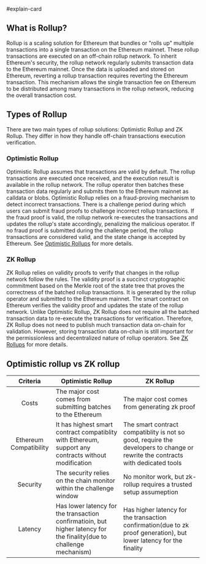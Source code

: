 #explain-card

## What is Rollup?  

Rollup is a scaling solution for Ethereum that bundles or "rolls up" multiple transactions into a single transaction on the Ethereum mainnet. These rollup transactions are executed on an off-chain rollup network. To inherit Ethereum's security, the rollup network regularly submits transaction data to the Ethereum mainnet. Once the data is uploaded and stored on Ethereum, reverting a rollup transaction requires reverting the Ethereum transaction. This mechanism allows the single transaction fee on Ethereum to be distributed among many transactions in the rollup network, reducing the overall transaction cost.

## Types of Rollup

There are two main types of rollup solutions: Optimistic Rollup and ZK Rollup. They differ in how they handle off-chain transactions execution verification.

### Optimistic Rollup

Optimistic Rollup assumes that transactions are valid by default. The rollup transactions are executed once received, and the execution result is available in the rollup network. The rollup operator then batches these transaction data regularly and submits them to the Ethereum mainnet as calldata or blobs. Optimistic Rollup relies on a fraud-proving mechanism to detect incorrect transactions. There is a challenge period during which users can submit fraud proofs to challenge incorrect rollup transactions. If the fraud proof is valid, the rollup network re-executes the transactions and updates the rollup's state accordingly, penalizing the malicious operator. If no fraud proof is submitted during the challenge period, the rollup transactions are considered valid, and the state change is accepted by Ethereum. See [Optimistic Rollups](https://ethereum.org/en/developers/docs/scaling/optimistic-rollups/) for more details.

### ZK Rollup

ZK Rollup relies on validity proofs to verify that changes in the rollup network follow the rules. The validity proof is a succinct cryptographic commitment based on the Merkle root of the state tree that proves the correctness of the batched rollup transactions. It is generated by the rollup operator and submitted to the Ethereum mainnet. The smart contract on Ethereum verifies the validity proof and updates the state of the rollup network. Unlike Optimistic Rollup, ZK Rollup does not require all the batched transaction data to re-execute the transactions for verification. Therefore, ZK Rollup does not need to publish much transaction data on-chain for validation. However, storing transaction data on-chain is still important for the permissionless and decentralized nature of rollup operators. See [ZK Rollups](https://ethereum.org/en/developers/docs/scaling/zk-rollups/) for more details.

## Optimistic rollup vs ZK rollup

| Criteria | Optimistic Rollup | ZK Rollup |
| :---: | --- | --- |
| Costs | The major cost comes from submitting batches to the Ethereum  | The major cost comes from generating zk proof |
| Ethereum Compatibility | It has highest smart contract compatiblity with Ethereum, support any contracts without modification| The smart contract compatiblity is not so good, require the developers to change or rewrite the contracts with dedicated tools |
| Security | The security relies on the chain monitor within the challenge window | No monitor work, but zk-rollup requires a trusted setup assumeption |
| Latency | Has lower latency for the transaction confirmatioin, but higher latency for the finality(due to challenge mechanism) | Has higher latency for the transaction confirmation(due to zk proof generation), but lower latency for the finality |

